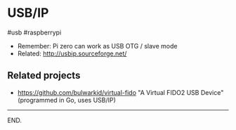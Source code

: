 # USB/IP

#usb #raspberrypi
- Remember: Pi zero can work as USB OTG / slave mode
- Related: http://usbip.sourceforge.net/

## Related projects

- https://github.com/bulwarkid/virtual-fido
"A Virtual FIDO2 USB Device" (programmed in Go, uses USB/IP)

---

END.
